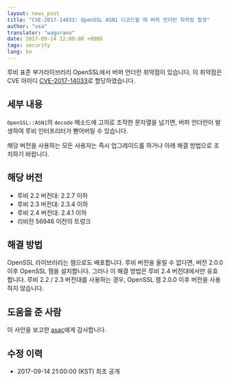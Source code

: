 ```yaml
---
layout: news_post
title: "CVE-2017-14033: OpenSSL ASN1 디코드할 때 버퍼 언더런 취약점 발생"
author: "usa"
translator: "wagurano"
date: 2017-09-14 12:00:00 +0000
tags: security
lang: ko
---
```


루비 표준 부가라이브러리 OpenSSL에서 버퍼 언더런 취약점이 있습니다.
이 취약점은 CVE 아이디 [CVE-2017-14033](http://cve.mitre.org/cgi-bin/cvename.cgi?name=CVE-2017-14033)로 할당하였습니다.

## 세부 내용

`OpenSSL::ASN1`의 `decode` 메소드에 고의로 조작한 문자열을 넘기면, 버퍼 언더런이 발생하여 루비 인터프리터가 뻗어버릴 수 있습니다.

해당 버전을 사용하는 모든 사용자는 즉시 업그레이드를 하거나 아래 해결 방법으로 조치하기 바랍니다.

## 해당 버전

* 루비 2.2 버전대: 2.2.7 이하
* 루비 2.3 버전대: 2.3.4 이하
* 루비 2.4 버전대: 2.4.1 이하
* 리비전 56946 이전의 트렁크

## 해결 방법

OpenSSL 라이브러리는 젬으로도 배포합니다.
루비 버전을 올릴 수 없다면, 버전 2.0.0 이후 OpenSSL 젬을 설치합니다.
그러나 이 해결 방법은 루비 2.4 버전대에서만 유효합니다.
루비 2.2 / 2.3 버전대를 사용하는 경우, OpenSSL 젬 2.0.0 이후 버전을 사용하지 않습니다.

## 도움을 준 사람

이 사안을 보고한 [asac](https://hackerone.com/asac)에게 감사합니다.

## 수정 이력

* 2017-09-14 21:00:00 (KST) 최초 공개
